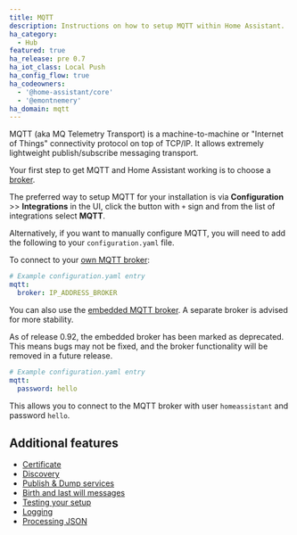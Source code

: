 ```yaml
---
title: MQTT
description: Instructions on how to setup MQTT within Home Assistant.
ha_category:
  - Hub
featured: true
ha_release: pre 0.7
ha_iot_class: Local Push
ha_config_flow: true
ha_codeowners:
  - '@home-assistant/core'
  - '@emontnemery'
ha_domain: mqtt
---
```


MQTT (aka MQ Telemetry Transport) is a machine-to-machine or "Internet of Things" connectivity protocol on top of TCP/IP. It allows extremely lightweight publish/subscribe messaging transport.

Your first step to get MQTT and Home Assistant working is to choose a [broker](/docs/mqtt/broker).

The preferred way to setup MQTT for your installation is via **Configuration** >> **Integrations** in the UI, click the button with `+` sign and from the list of integrations select **MQTT**.

Alternatively, if you want to manually configure MQTT, you will need to add the following to your `configuration.yaml` file.

To connect to your [own MQTT broker](/docs/mqtt/broker#run-your-own):

```yaml
# Example configuration.yaml entry
mqtt:
  broker: IP_ADDRESS_BROKER
```

You can also use the [embedded MQTT broker](/docs/mqtt/broker#embedded-broker). A separate broker is advised for more stability.

<div class='note warning'>
As of release 0.92, the embedded broker has been marked as deprecated. This means bugs may not be fixed, and the broker functionality will be removed in a future release.
</div>

```yaml
# Example configuration.yaml entry
mqtt:
  password: hello
```

This allows you to connect to the MQTT broker with user `homeassistant` and password `hello`.

## Additional features

- [Certificate](/docs/mqtt/certificate/)
- [Discovery](/docs/mqtt/discovery/)
- [Publish & Dump services](/docs/mqtt/service/)
- [Birth and last will messages](/docs/mqtt/birth_will/)
- [Testing your setup](/docs/mqtt/testing/)
- [Logging](/docs/mqtt/logging/)
- [Processing JSON](/docs/mqtt/processing_json/)
